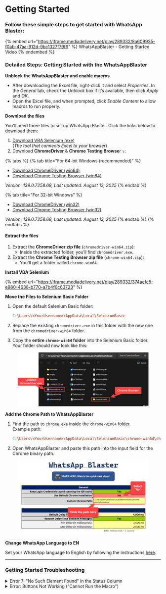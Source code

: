 # Getting Started

### Follow these simple steps to get started with WhatsApp Blaster:

{% embed url="https://iframe.mediadelivery.net/play/289332/8a609935-f0ab-47aa-912d-9bc1327f79f9" %}
WhatsAppBlaster - Getting Started Video
{% endembed %}

### Detailed Steps: Getting Started with the WhatsAppBlaster

**Unblock the WhatsAppBlaster and enable macros**

* After downloading the Excel file, right-click it and select _Properties_. In the _General_ tab, check the _Unblock_ box if it’s available, then click _Apply_ and _OK_.
* Open the Excel file, and when prompted, click _Enable Content_ to allow macros to run properly.

**Download the files**

You'll need three files to set up WhatsApp Blaster. Click the links below to download them:

1. [Download VBA Selenium (exe)](https://github.com/florentbr/SeleniumBasic/releases/download/v2.0.9.0/SeleniumBasic-2.0.9.0.exe)\
   (_The tool that connects Excel to your browser_)
2. Download **ChromeDriver** & **Chrome Testing Browse**r ⤵️:

{% tabs %}
{% tab title="For 64-bit Windows (recommended)" %}
* [Download ChromeDriver (win64)](https://storage.googleapis.com/chrome-for-testing-public/139.0.7258.68/win64/chromedriver-win64.zip)
* [Download Chrome Testing Browser (win64)](https://storage.googleapis.com/chrome-for-testing-public/139.0.7258.68/win64/chrome-win64.zip)

_Version: 139.0.7258.68, Last updated: August 13, 2025_
{% endtab %}

{% tab title="For 32-bit Windows" %}
* [Download ChromeDriver (win32)](https://storage.googleapis.com/chrome-for-testing-public/139.0.7258.68/win32/chromedriver-win32.zip)
* [Download Chrome Testing Browser (win32)](https://storage.googleapis.com/chrome-for-testing-public/139.0.7258.68/win32/chrome-win32.zip)

_Version: 139.0.7258.68, Last updated: August 13, 2025_
{% endtab %}
{% endtabs %}

#### Extract the files

1. Extract the **ChromeDriver zip file** (`chromedriver-win64.zip`):
   * Inside the extracted folder, you’ll find `chromedriver.exe`.
2. Extract the **Chrome Testing Browser zip file** (`chrome-win64.zip`):
   * You’ll get a folder called `chrome-win64`.

**Install VBA Selenium**

{% embed url="https://iframe.mediadelivery.net/play/289332/374aefc5-e980-4638-b770-a7b4f6c63723" %}

**Move the Files to Selenium Basic Folder**

1.  Open the default Selenium Basic folder:

    ```makefile
    C:\Users\<YourUsername>\AppData\Local\SeleniumBasic
    ```
2. Replace the existing `chromedriver.exe` in this folder with the new one from the `chromedriver-win64` folder.
3. Copy the **entire `chrome-win64` folder** into the Selenium Basic folder.\
   Your folder should now look like this:

<figure><img src="../.gitbook/assets/image (2) (1) (1).png" alt=""><figcaption></figcaption></figure>

**Add the Chrome Path to WhatsAppBlaster**

1.  Find the path to `chrome.exe` inside the `chrome-win64` folder.\
    Example path:

    ```makefile
    C:\Users\<YourUsername>\AppData\Local\SeleniumBasic\chrome-win64\chrome.exe
    ```
2. Open WhatsAppBlaster and paste this path into the input field for the Chrome binary path.

<figure><img src="../.gitbook/assets/image (1) (1) (1) (1) (1) (1) (1).png" alt=""><figcaption></figcaption></figure>

**Change WhatsApp Language to EN**

Set your WhatsApp language to English by following the instructions [here](https://faq.whatsapp.com/779773243128935/?cms_platform=android).

***

### Getting Started Troubleshooting

<details>

<summary>Error 7: "No Such Element Found" in the Status Column</summary>

If you see this error in the **Status** column after sending messages, it usually means your WhatsApp interface is not set to **English**.

**How to Fix It**:

* Open WhatsApp on your phone.
* Follow [these instructions](https://faq.whatsapp.com/779773243128935/?cms_platform=android) to change the app language to **English**.

Once your WhatsApp is in English, retry sending your messages.

</details>

<details>

<summary>Error: Buttons Not Working ("Cannot Run the Macro")</summary>

If you get an error like the one below when clicking any buttons:

<img src="../.gitbook/assets/image (27).png" alt="" data-size="original">

This happens when macros are not enabled in Excel. To fix this, [follow the instructions here](../troubleshooting/unable-to-click-on-buttons-in-the-whatsapp-blaster.md).

</details>
